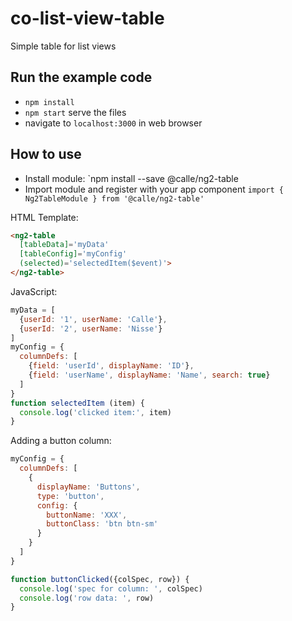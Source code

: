 # co-list-view-table

Simple table for list views

## Run the example code

- `npm install`
- `npm start` serve the files
- navigate to `localhost:3000` in web browser


## How to use

- Install module: `npm install --save @calle/ng2-table
- Import module and register with your app component `import { Ng2TableModule } from '@calle/ng2-table'`

HTML Template:
```html
<ng2-table
  [tableData]='myData'
  [tableConfig]='myConfig'
  (selected)='selectedItem($event)'>
</ng2-table>
```

JavaScript:
```javascript
myData = [
  {userId: '1', userName: 'Calle'},
  {userId: '2', userName: 'Nisse'}
]
myConfig = {
  columnDefs: [
    {field: 'userId', displayName: 'ID'},
    {field: 'userName', displayName: 'Name', search: true}
  ]
}
function selectedItem (item) {
  console.log('clicked item:', item)
}
```

Adding a button column:
```javascript
myConfig = {
  columnDefs: [
    {
      displayName: 'Buttons',
      type: 'button',
      config: {
        buttonName: 'XXX',
        buttonClass: 'btn btn-sm'
      }
    }
  ]
}

function buttonClicked({colSpec, row}) {
  console.log('spec for column: ', colSpec)
  console.log('row data: ', row)
}
```
